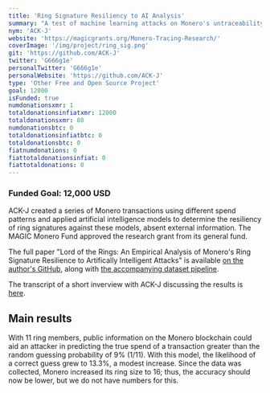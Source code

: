 ```yaml
---
title: 'Ring Signature Resiliency to AI Analysis'
summary: "A test of machine learning attacks on Monero's untraceability."
nym: 'ACK-J'
website: 'https://magicgrants.org/Monero-Tracing-Research/'
coverImage: '/img/project/ring_sig.png'
git: 'https://github.com/ACK-J'
twitter: 'G666g1e'
personalTwitter: 'G666g1e'
personalWebsite: 'https://github.com/ACK-J'
type: 'Other Free and Open Source Project'
goal: 12000
isFunded: true
numdonationsxmr: 1
totaldonationsinfiatxmr: 12000
totaldonationsxmr: 80
numdonationsbtc: 0
totaldonationsinfiatbtc: 0
totaldonationsbtc: 0
fiatnumdonations: 0
fiattotaldonationsinfiat: 0
fiattotaldonations: 0
---
```

### Funded Goal: 12,000 USD

ACK-J created a series of Monero transactions using different spend patterns and applied artificial intelligence models to determine the resiliency of ring signatures against these models, absent external information. The MAGIC Monero Fund approved the research grant from its general fund.

The full paper "Lord of the Rings: An Empirical Analysis of Monero's Ring Signature Resilience to Artifically Intelligent Attacks" is available [on the author's GitHub](https://raw.githubusercontent.com/ACK-J/Monero-Dataset-Pipeline/main/Lord_of_the_Rings__An_Empirical_Analysis_of_Monero_s_Ring_Signature_Resilience_to_Artificially_Intelligent_Attacks.pdf), along with [the accompanying dataset pipeline](https://github.com/ACK-J/Monero-Dataset-Pipeline).

The transcript of a short inverview with ACK-J discussing the results is [here](https://magicgrants.org/Monero-Tracing-Research/).

## Main results

With 11 ring members, public information on the Monero blockchain could aid an attacker in predicting the true spend of a transaction greater than the random guessing probability of 9% (1/11). With this model, the likelihood of a correct guess grew to 13.3%, a modest increase. Since the data was collected, Monero increased its ring size to 16; thus, the accuracy should now be lower, but we do not have numbers for this.



